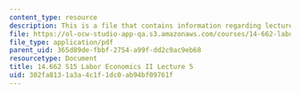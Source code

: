 ```yaml
---
content_type: resource
description: This is a file that contains information regarding lecture 5.
file: https://ol-ocw-studio-app-qa.s3.amazonaws.com/courses/14-662-labor-economics-ii-spring-2015/302fa8131a3a4c1f1dc0ab94bf09761f_MIT14_662S15_lecnotes5.pdf
file_type: application/pdf
parent_uid: 365d89de-fbbf-2754-a99f-dd2c9ac9eb68
resourcetype: Document
title: 14.662 S15 Labor Economics II Lecture 5
uid: 302fa813-1a3a-4c1f-1dc0-ab94bf09761f
---
```

